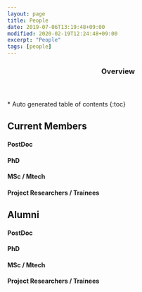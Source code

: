 ```yaml
---
layout: page
title: People  
date: 2019-07-06T13:19:48+09:00
modified: 2020-02-19T12:24:48+09:00
excerpt: "People"
tags: [people]
---
```



<section id="table-of-contents" class="toc">
  <header>
    <h3>Overview</h3>
  </header>
<div id="drawer" markdown="1">
*  Auto generated table of contents
{:toc}
</div>
</section><!-- /#table-of-contents -->



## Current Members


#### PostDoc


#### PhD


#### MSc / Mtech


#### Project Researchers / Trainees



## Alumni

#### PostDoc


#### PhD


#### MSc / Mtech


#### Project Researchers / Trainees






